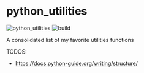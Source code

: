 # python_utilities

![python_utilities](https://github.com/ntlind/python_utilities/workflows/Python%20package/badge.svg)
![build](https://github.com/ntlind/python_utilities/workflows/build/badge.svg)


 A consolidated list of my favorite utilities functions

TODOS:
- https://docs.python-guide.org/writing/structure/
